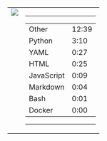
<table><tr>
<td valign="top">
  <img src="https://wakatime.com/share/@Aperture/0cd21d5d-ac4f-458d-9c71-d06f479c1297.png" />
</td>

<td valign="top">
  <hr>
  <table>
    <tr><td>Other</td><td>12:39</td></tr><tr><td>Python</td><td>3:10</td></tr><tr><td>YAML</td><td>0:27</td></tr><tr><td>HTML</td><td>0:25</td></tr><tr><td>JavaScript</td><td>0:09</td></tr><tr><td>Markdown</td><td>0:04</td></tr><tr><td>Bash</td><td>0:01</td></tr><tr><td>Docker</td><td>0:00</td></tr>
  </table>
  <hr>
</td>
</tr></table>

